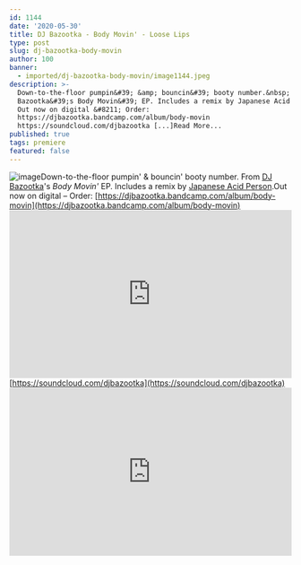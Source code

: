 ```yaml
---
id: 1144
date: '2020-05-30'
title: DJ Bazootka - Body Movin' - Loose Lips
type: post
slug: dj-bazootka-body-movin
author: 100
banner:
  - imported/dj-bazootka-body-movin/image1144.jpeg
description: >-
  Down-to-the-floor pumpin&#39; &amp; bouncin&#39; booty number.&nbsp; From DJ
  Bazootka&#39;s Body Movin&#39; EP. Includes a remix by Japanese Acid Person.
  Out now on digital &#8211; Order:
  https://djbazootka.bandcamp.com/album/body-movin
  https://soundcloud.com/djbazootka [...]Read More...
published: true
tags: premiere
featured: false
---
```

![image](../imported/dj-bazootka-body-movin/image1144.jpeg)Down-to-the-floor pumpin' & bouncin' booty number. From [DJ Bazootka](https://djbazootka.bandcamp.com/)'s _Body Movin'_ EP. Includes a remix by [Japanese Acid Person](https://japaneseacidperson.bandcamp.com/).Out now on digital – Order: [](https://djbazootka.bandcamp.com/album/body-movin)[https://djbazootka.bandcamp.com/album/body-movin](https://djbazootka.bandcamp.com/album/body-movin)<iframe width='100%' height='300' scrolling='no' frameborder='no' allow='autoplay' src='https://w.soundcloud.com/player/?url=https%3A//api.soundcloud.com/tracks/831206194&color=%23ff5500&auto_play=false&hide_related=true&show_comments=true&show_user=true&show_reposts=false&show_teaser=false'></iframe>[](https://soundcloud.com/djbazootka)[https://soundcloud.com/djbazootka](https://soundcloud.com/djbazootka)<iframe width='100%' height='300' scrolling='no' frameborder='no' allow='autoplay' src='https://www.youtube.com/embed/p-oVmagASUo'></iframe>